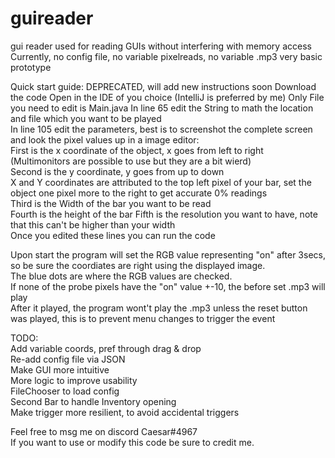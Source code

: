 # guireader
gui reader used for reading GUIs without interfering with memory access  
Currently, no config file, no variable pixelreads, no variable .mp3
very basic prototype

Quick start guide:  DEPRECATED, will add new instructions soon
Download the code
Open in the IDE of you choice (IntelliJ is preferred by me)
Only File you need to edit is Main.java
In line 65 edit the String to math the location and file which you want to be played  
In line 105 edit the parameters, best is to screenshot the complete screen and look the pixel values up in a image editor:    
First is the x coordinate of the object, x goes from left to right (Multimonitors are possible to use but they are a bit wierd)  
Second is the y coordinate, y goes from up to down  
X and Y coordinates are attributed to the top left pixel of your bar, set the object one pixel more to the right to get accurate 0% readings  
Third is the Width of the bar you want to be read  
Fourth is the height of the bar
Fifth is the resolution you want to have, note that this can't be higher than your width  
Once you edited these lines you can run the code  

Upon start the program will set the RGB value representing "on" after 3secs, so be sure the coordiates are right using the displayed image.  
The blue dots are where the RGB values are checked.  
If none of the probe pixels have the "on" value +-10, the before set .mp3 will play  
After it played, the program wont't play the .mp3 unless the reset button was played, this is to prevent menu changes to trigger the event  


TODO:  
Add variable coords, pref through drag & drop  
Re-add config file via JSON  
Make GUI more intuitive  
More logic to improve usability  
FileChooser to load config  
Second Bar to handle Inventory opening  
Make trigger more resilient, to avoid accidental triggers

Feel free to msg me on discord Caesar#4967  
If you want to use or modify this code be sure to credit me.
